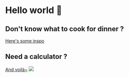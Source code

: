# Hello world 💜
## Don't know what to cook for dinner ?
[Here's some inspo](https://github.com/Melosdias/whatDoWeEatTonight)

## Need a calculator ?
[And voilà~](https://github.com/Melosdias/AbacusV2)
![](https://www.google.com/url?sa=i&url=https%3A%2F%2Fwww.pinterest.com%2Fpin%2F721701909031253857%2F&psig=AOvVaw0XHxpflkAeZk2WnOhT6EoL&ust=1684838264603000&source=images&cd=vfe&ved=0CBEQjRxqFwoTCMjSqebdiP8CFQAAAAAdAAAAABAE)
  <!--
**Melosdias/Melosdias** is a ✨ _special_ ✨ repository because its `README.md` (this file) appears on your GitHub profile.

Here are some ideas to get you started:

- 🔭 I’m currently working on ...
- 🌱 I’m currently learning ...
- 👯 I’m looking to collaborate on ...
- 🤔 I’m looking for help with ...
- 💬 Ask me about ...
- 📫 How to reach me: ...
- 😄 Pronouns: ...
- ⚡ Fun fact: ...
-->
